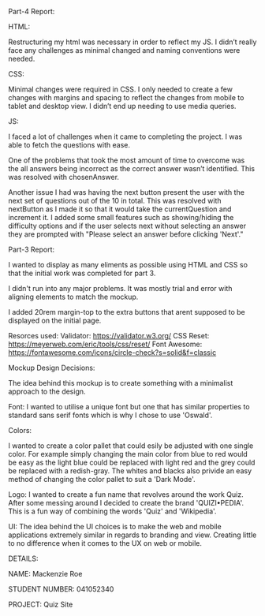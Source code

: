 Part-4 Report:

HTML:

Restructuring my html was necessary in order to reflect my JS. I didn’t really face any challenges as minimal changed and naming conventions were needed. 

CSS:

Minimal changes were required in CSS. I only needed to create a few changes with margins and spacing to reflect the changes from mobile to tablet and desktop view. I didn’t end up needing to use media queries.

JS:

I faced a lot of challenges when it came to completing the project. I was able to fetch the questions with ease.

One of the problems that took the most amount of time to overcome was the all answers being incorrect as the correct answer wasn’t identified. This was resolved with chosenAnswer.

Another issue I had was having the next button present the user with the next set of questions out of the 10 in total. This was resolved with nextButton as I made it so that it would take the currentQuestion and increment it. I added some small features such as showing/hiding the difficulty options and if the user selects next without selecting an answer they are prompted with "Please select an answer before clicking 'Next'."

Part-3 Report:

I wanted to display as many eliments as possible using HTML and CSS so that the initial work was completed for part 3. 

I didn't run into any major problems. It was mostly trial and error with aligning elements to match the mockup.

I added 20rem margin-top to the extra buttons that arent supposed to be displayed on the initial page.

Resorces used:
Validator:
https://validator.w3.org/
CSS Reset:
https://meyerweb.com/eric/tools/css/reset/
Font Awesome:
https://fontawesome.com/icons/circle-check?s=solid&f=classic


Mockup Design Decisions:

The idea behind this mockup is to create something with a minimalist approach to the design. 

Font:
I wanted to utilise a unique font but one that has similar properties to standard sans serif fonts which is why I chose to use 'Oswald'.

Colors:

I wanted to create a color pallet that could esily be adjusted with one single color. For example simply changing the main color from blue to red would be easy as the light blue could be replaced with light red and the grey could be replaced with a redish-gray. The whites and blacks also privide an easy method of changing the color pallet to suit a 'Dark Mode'.

Logo:
I wanted to create a fun name that revolves around the work Quiz. After some messing around I decided to create the brand 'QUIZI•PEDIA'. This is a fun way of combining the words 'Quiz' and 'Wikipedia'.

UI:
The idea behind the UI choices is to make the web and mobile applications extremely similar in regards to branding and view. Creating little to no difference when it comes to the UX on web or mobile.




DETAILS:

NAME: Mackenzie Roe

STUDENT NUMBER: 041052340

PROJECT: Quiz Site